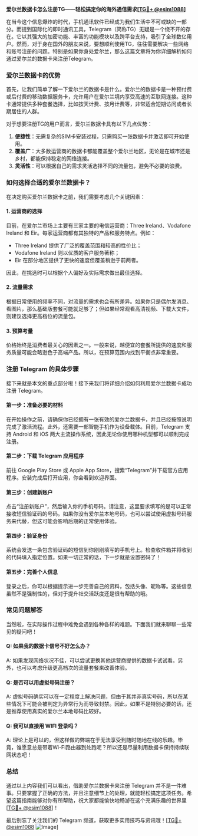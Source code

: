 **爱尔兰数据卡怎么注册TG——轻松搞定你的海外通信需求[[TG💪+ @esim1088](https://t.me/s/esim1088)]**

在当今这个信息爆炸的时代，手机通讯软件已经成为我们生活中不可或缺的一部分。而提到国际化的即时通讯工具，Telegram（简称TG）无疑是一个绕不开的存在。它以其强大的加密功能、丰富的功能模块以及跨平台支持，吸引了全球数亿用户。然而，对于身在国外的朋友来说，要想顺利使用TG，往往需要解决一些网络和账号注册的问题。特别是如果你身处爱尔兰，那么这篇文章将为你详细解析如何通过爱尔兰的数据卡来注册Telegram。

### 爱尔兰数据卡的优势

首先，让我们简单了解一下爱尔兰的数据卡是什么。爱尔兰的数据卡是一种预付费或后付费的移动数据服务卡，允许用户在爱尔兰境内享受高速的互联网连接。这种卡通常提供多种套餐选择，比如按天计费、按月计费等，非常适合短期访问或者长期居住的人群。

对于想要注册TG的用户而言，爱尔兰数据卡具有以下几点优势：

1. **便捷性**：无需复杂的SIM卡安装过程，只需购买一张数据卡并激活即可开始使用。
2. **覆盖广**：大多数运营商的数据卡都能覆盖整个爱尔兰地区，无论是在城市还是乡村，都能保持稳定的网络连接。
3. **灵活性**：可以根据自己的需求灵活选择不同的流量包，避免不必要的浪费。

### 如何选择合适的爱尔兰数据卡？

在决定购买爱尔兰数据卡之前，我们需要考虑几个关键因素：

#### 1. 运营商的选择
目前，在爱尔兰市场上主要有三家主要的电信运营商：Three Ireland、Vodafone Ireland 和 Eir。每家运营商都有其独特的产品和服务特点。例如：
- Three Ireland 提供了广泛的覆盖范围和较高的性价比；
- Vodafone Ireland 则以优质的客户服务著称；
- Eir 在部分地区提供了更快的速度但覆盖稍逊于前两者。

因此，在挑选时可以根据个人偏好及实际需求做出最佳选择。

#### 2. 流量需求
根据日常使用的频率不同，对流量的需求也会有所差异。如果你只是偶尔发消息、看图片，那么基础版套餐可能就足够了；但如果经常观看高清视频、下载大文件，则建议选择更高档位的流量包。

#### 3. 预算考量
价格始终是消费者最关心的因素之一。一般来说，越便宜的套餐所提供的速度和服务质量可能会略逊色于高端产品。所以，在预算范围内找到平衡点非常重要。

### 注册 Telegram 的具体步骤

接下来就是本文的重点部分啦！接下来我们将详细介绍如何利用爱尔兰数据卡成功注册 Telegram。

#### 第一步：准备必要的材料
在开始操作之前，请确保你已经拥有一张有效的爱尔兰数据卡，并且已经按照说明完成了激活流程。此外，还需要一部智能手机作为设备载体。目前，Telegram 支持 Android 和 iOS 两大主流操作系统，因此无论你使用哪种机型都可以顺利完成注册。

#### 第二步：下载 Telegram 应用程序
前往 Google Play Store 或 Apple App Store，搜索“Telegram”并下载官方应用程序。安装完成后打开应用，你会看到欢迎界面。

#### 第三步：创建新账户
点击“注册新账户”，然后输入你的手机号码。请注意，这里要求填写的是可以正常接收短信验证码的号码。如果你没有爱尔兰本地号码，也可以尝试使用虚拟号码服务来代替，但这可能会影响后期的正常使用体验。

#### 第四步：验证身份
系统会发送一条包含验证码的短信到你刚刚填写的手机号上。检查收件箱并将收到的代码填入指定位置。如果一切正常的话，下一步就是设置密码了！

#### 第五步：完善个人信息
登录之后，你可以根据提示进一步完善自己的资料，包括头像、昵称等。这些信息虽然不是强制性的，但对于提升社交活跃度还是很有帮助的哦。

### 常见问题解答

当然啦，在实际操作过程中难免会遇到各种各样的难题。下面我们就来聊聊一些常见的疑问吧！

#### Q: 如果我的数据卡信号不好怎么办？
A: 如果发现网络状况不佳，可以尝试更换其他运营商提供的数据卡试试看。另外，也可以考虑升级更高档次的流量套餐来改善体验。

#### Q: 是否可以用虚拟号码注册？
A: 虚拟号码确实可以在一定程度上解决问题，但由于其并非真实号码，所以在某些情况下可能会被判定为异常行为而导致封禁。因此，如果不是特别必要的话，还是推荐使用真实的爱尔兰本地号码比较好。

#### Q: 我可以直接用 WIFI 登录吗？
A: 理论上是可以的，但这样做的弊端在于无法享受到随时随地在线的乐趣。毕竟，谁愿意总是带着Wi-Fi路由器到处跑呢？所以还是尽量利用数据卡保持持续联网状态吧！

### 总结

通过以上内容我们可以看出，借助爱尔兰数据卡来注册 Telegram 并不是一件难事。只要掌握了正确的方法，并且注意细节上的处理，就能轻松搞定这项任务。希望这篇指南能够对你有所帮助，祝大家都能愉快地畅游在这个充满乐趣的世界里[[TG💪+ @esim1088](https://t.me/s/esim1088)]！

最后别忘了关注我们的 Telegram 频道，获取更多实用技巧与资讯哦！[[TG💪+ @esim1088](https://t.me/s/esim1088) ![Image](https://i.postimg.cc/4NQfJmqS/Snipaste-2025-05-13-00-14-12.png)]